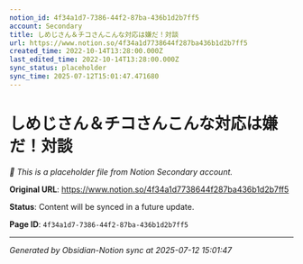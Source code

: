 ```yaml
---
notion_id: 4f34a1d7-7386-44f2-87ba-436b1d2b7ff5
account: Secondary
title: しめじさん＆チコさんこんな対応は嫌だ！対談
url: https://www.notion.so/4f34a1d7738644f287ba436b1d2b7ff5
created_time: 2022-10-14T13:28:00.000Z
last_edited_time: 2022-10-14T13:28:00.000Z
sync_status: placeholder
sync_time: 2025-07-12T15:01:47.471680
---
```


# しめじさん＆チコさんこんな対応は嫌だ！対談

*🔄 This is a placeholder file from Notion Secondary account.*

**Original URL**: https://www.notion.so/4f34a1d7738644f287ba436b1d2b7ff5

**Status**: Content will be synced in a future update.

**Page ID**: `4f34a1d7-7386-44f2-87ba-436b1d2b7ff5`

---

*Generated by Obsidian-Notion sync at 2025-07-12 15:01:47*
